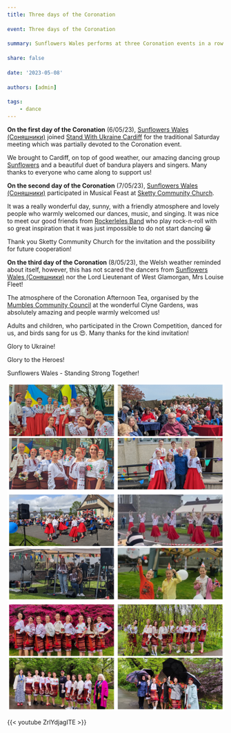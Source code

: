 ```yaml
---
title: Three days of the Coronation

event: Three days of the Coronation

summary: Sunflowers Wales performs at three Coronation events in a row

share: false

date: '2023-05-08' 

authors: [admin]

tags:
    - dance
---
```


**On the first day of the Coronation** (6/05/23), <a href="https://www.facebook.com/groups/601579067497655" target="_blank">Sunflowers Wales (Соняшники)</a> joined <a href="https://www.facebook.com/standwithukraine.cardiff" target="_blank"> Stand With Ukraine Cardiff</a> for the traditional Saturday meeting which was partially devoted to the Coronation event.

We brought to Cardiff, on top of good weather, our amazing dancing group <a href="https://localgiving.org/charity/sunflowers-wales/project/dancing/" target="_blank">Sunflowers</a> and a beautiful duet of bandura players and singers.  Many thanks to everyone who came along to support us!

**On the second day of the Coronation** (7/05/23), <a href="https://www.facebook.com/groups/601579067497655" target="_blank">Sunflowers Wales (Соняшники)</a> participated in Musical Feast at <a href="https://www.skettycommunitychurch.com/" target="_blank">Sketty Community Church</a>. 

It was a really wonderful day, sunny, with a friendly atmosphere and lovely people who warmly welcomed our dances, music, and singing. It was nice to meet our good friends from <a href="https://www.facebook.com/groups/httpsjohnfryphoto.wixsite.comswanseaukuleleclu/" target="_blank">Rockerleles Band</a> who play rock-n-roll with so great inspiration that it was just impossible to do not start dancing 😀

Thank you Sketty Community Church for the invitation and the possibility for future cooperation!

**On the third day of the Coronation** (8/05/23), the Welsh weather reminded about itself, however, this has not scared the dancers from <a href="https://www.facebook.com/groups/601579067497655" target="_blank">Sunflowers Wales (Соняшники)</a> nor the Lord Lieutenant of West Glamorgan, Mrs Louise Fleet! 

The atmosphere of the Coronation Afternoon Tea, organised by the <a href="https://www.mumbles.gov.uk/" target="_blank"> Mumbles Community Council</a> at the wonderful Clyne Gardens, was absolutely amazing and people warmly welcomed us! 

Adults and children, who participated in the Crown Competition, danced for us, and birds sang for us 😍.
Many thanks for the kind invitation!

Glory to Ukraine!

Glory to the Heroes!

Sunflowers Wales - Standing Strong Together!


<div style="margin-top: 0;"><img src="Cor-1.jpg" alt="Cor-1" width="50%" style="display: inline; margin-top: 0;"/><img src="Cor-2.jpg" alt="Cor-2" width="50%" style="display: inline; margin-top: 0;"/></div>

<div style="margin-top: 0;"><img src="Cor-3.jpg" alt="Cor-3" width="50%" style="display: inline; margin-top: 0;"/><img src="Cor-6.jpg" alt="Cor-6" width="50%" style="display: inline; margin-top: 0;"/></div>

<div style="margin-top: 0;"><img src="Cor-4.jpg" alt="Cor-4" width="50%" style="display: inline; margin-top: 0;"/><img src="Cor-5.jpg" alt="Cor-5" width="50%" style="display: inline; margin-top: 0;"/></div>

{{< youtube ZrlYdjagITE >}}